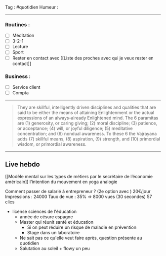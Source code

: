 Tag : #quotidien 
Humeur : 
***

### Routines : 
- [ ] Méditation
- [ ] 3-2-1
- [ ] Lecture
- [ ] Sport
- [ ] Rester en contact avec [[Liste des proches avec qui je veux rester en contact]]

### Business : 
- [ ] Service client 
- [ ] Compta 

***
> They are skillful, intelligently driven disciplines and qualities that are said to be either the means of attaining Enlightenment or the actual expressions of an always-already Enlightened mind. The 6 paramitas are (1) generosity, or caring giving; (2) moral discipline; (3) patience, or acceptance; (4) will, or joyful diligence; (5) meditative concentration; and (6) nondual awareness. To these 6 the Vajrayana adds (7) skillful means, (8) aspiration, (9) strength, and (10) primordial wisdom, or primordial awareness.
***

## Live hebdo
[[Modèle mental sur les types de métiers par le secrétaire de l’économie américain]]
l'intention du mouvement en yoga analogie

Comment passer de salarié à entrepreneur ? (2e option avec )
20€/jour 
Impressions : 24000 
Taux de vue : 35%
=> 8000 vues (30 secondes)
57 clics 

- license sciences de l'éducation 
	- année de césure espagne
	- Master qui réunit santé et éducation 
		- Si on peut réduire un risque de maladie en prévention
		- Stage dans un laboratoire
	- Ne sait pas ce qu'elle veut faire après, question présente au quotidien
	- Salutation au soleil + flowy un peu 
